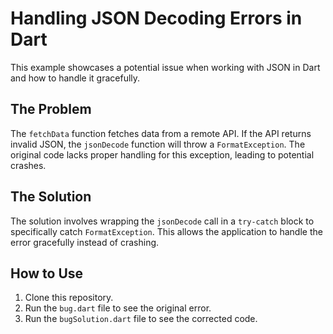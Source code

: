 # Handling JSON Decoding Errors in Dart

This example showcases a potential issue when working with JSON in Dart and how to handle it gracefully.

## The Problem

The `fetchData` function fetches data from a remote API.  If the API returns invalid JSON, the `jsonDecode` function will throw a `FormatException`. The original code lacks proper handling for this exception, leading to potential crashes.

## The Solution

The solution involves wrapping the `jsonDecode` call in a `try-catch` block to specifically catch `FormatException`. This allows the application to handle the error gracefully instead of crashing.

## How to Use

1.  Clone this repository.
2.  Run the `bug.dart` file to see the original error.
3.  Run the `bugSolution.dart` file to see the corrected code.

